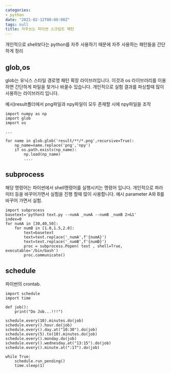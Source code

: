 ```yaml
---
categories:
- python
date: "2021-02-12T00:00:00Z"
tags: null
title: 자주쓰는 파이썬 스크립트 패턴
---
```


개인적으로 shell보다는 python를 자주 사용하기 때문에 자주 사용하는 패턴들을 간단하게 정리
## glob,os
glob는 유닉스 스타일 경로명 패턴 확장 라이브러입니다. 이것과 os 라이브러리를 이용하면 간단하게 파일을 찾거나 바꿀수 있습니다.
개인적으로 실험 결과를 파싱할때 많이 사용하는 라이브러리 입니다.

예시)result폴더에서 png파일과 npy파일이 모두 존재할 시에 npy파일을 조작
```
import numpy as np
import glob
import os

...

for name in glob.glob('result/**/*.png',recursive=True):
    np_name=name.replace('png','npy')
    if os.path.exists(np_name):
        np.load(np_name)
        ....
```

## subprocess
해당 명령어는 파이썬에서 shell명령어를 실행시키는 명령어 입니다.
개인적으로 파라미터 등을 바꾸어가면서 실험을 진행 할때 많이 사용합니다.
예시 parameter A와 B를 바꾸어 가면서 실험.
```
import subprocess
basetext='python3 text.py --numA _numA --numB _numB 2>&1'
index=0                                 
for numA in [30,40,50]:
    for numB in [1.0,1.5,2.0]:
        text=basetext
        text=text.replace('_numA',f'{numA}')
        text=text.replace('_numB',f'{numB}')
        proc = subprocess.Popen( text , shell=True, executable='/bin/bash')
        proc.communicate()
```


## schedule
파이썬의 crontab.
```
import schedule
import time

def job():
    print("Do Job...!!!")

schedule.every(10).minutes.do(job)
schedule.every().hour.do(job)
schedule.every().day.at("10:30").do(job)
schedule.every(5).to(10).minutes.do(job)
schedule.every().monday.do(job)
schedule.every().wednesday.at("13:15").do(job)
schedule.every().minute.at(":17").do(job)

while True:
    schedule.run_pending()
    time.sleep(1)
```